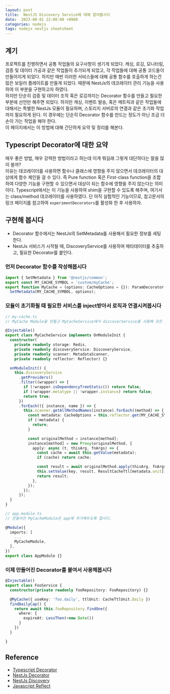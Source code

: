 ```yaml
---
layout: post
title:  NestJS Discovery Service에 대해 알아봅시다
date:  2023-08-01 22:00:00 +0900
categories: nodejs
tags: nodejs nestjs cheatsheet
---
```


## 계기

프로젝트를 진행하면서 공통 작업들의 요구사항이 생기게 되었다. 캐싱, 로깅, 모니터링, 검증 및 데이터 가공과 같은 작업들이 추가되게 되었고, 각 작업들에 대해 공통 코드들이 만들어지게 되었다. 하지만 매번 이러한 서비스들에 대해 공통 함수를 호출하게 하는건 많은 보일러 플레이트를 만들게 되었다. 때문에 NestJs의 데코레이터 관리 기능을 사용하여 이 부분을 구현하고자 하였다.  
하지만 단순히 검증 및 데이터 조작 혹은 로깅까지는 Decorator 함수를 만들고 필요한 부분에 선언만 해주면 되었다. 하지만 캐싱, 이벤트 발송, 혹은 메트릭과 같은 작업들에 대해서는 특별한 NestJs 모듈이 필요하며, 스토리지 서버로의 연결과 같은 초기화 작업까지 필요하게 된다. 이 경우에는 단순히 Decorator 함수를 만드는 정도가 아닌 조금 더 손이 가는 작업을 해야 한다.  
이 페이지에서는 이 방법에 대해 간단하게 요약 및 정리를 해본다.

## Typescript Decorator에 대한 요약

매우 좋은 방법, 매우 강력한 방법이라고 하는데 이게 뭐길래 그렇게 대단하다는 말을 많이 쓸까?  
이유는 데코레이터를 사용하면 함수나 클래스에 영향을 주지 않으면서 데코레이터의 대상에게 함수 체인을 걸 수 있다. 즉 Pure function 혹은 First-class function을 조합하여 다양한 기능을 구현할 수 있으면서 대상이 되는 함수에 영향을 주지 않는다는 의미이다.
Typescript에서는 이 기능을 사용하여 shim을 구현할 수 있도록 해주며, 여기서는 class/method 데코레이터를 사용하였다. 단 아직 실험적인 기능이므로, 참고문서의 링크 페이지를 참고하여 `experimentDecorators`를 활성화 한 후 사용하자.

## 구현해 봅시다

- Decorator 함수에서는 NestJs의 SetMetadata를 사용해서 필요한 정보를 세팅한다.
- NestJs 서비스가 시작될 때, DiscoveryService를 사용하여 메타데이터를 추출하고, 필요한 Decorator를 붙인다.

### 먼저 Decorator 함수를 작성해봅시다

```ts
import { SetMetadata } from '@nestjs/common';
export const MY_CACHE_SYMBOL = 'custom/myCache';
export function MyCache = (options: CacheOptions = {}): ParamDecorator => 
  SetMetadata(MY_CACHE_SYMBOL, options);
```

### 모듈이 초기화될 때 필요한 서비스를 inject받아서 로직과 연결시켜봅시다

```ts
// my-cache.ts
// MyCache Module을 만들고 MyCacheService에서 discoverService를 사용해 모든 서비스들을 찾아내어 metadata를 확인하고 proxy를 만들어봅니다.

@Injectable()
export class MyCacheService implements OnModuleInit {
  constructor(
    private readonly storage: Redis,
    private readonly discoveryService: DiscoveryService,
    private readonly scanner: MetadataScanner,
    private readonly reflector: Reflector) {}

  onModuleInit() {
    this.discoveryService
      .getProviders()
      .filter((wrapper) => {
        if (!wrapper.isDependencyTreeStatic()) return false;
        if (!wrapper.metatype || !wrapper.instance) return false;
        return true;
      })
      .forEach(({ instance, name }) => {
        this.scanner.getAllMethodNames(instance).forEach((method) => {
          const metadata: CacheOptions = this.reflector.get(MY_CACHE_SYMBOL, instance[method]);
          if (!metadata) {
            return;
          }

          const originalMethod = instance[method];
          instance[method] = new Proxy(originalMethod, {
            apply: async (t, thisArg, fnArgs) => {
              const cache = await this.getValue(metadata);
              if (cache) return cache;

              const result = await originalMethod.apply(thisArg, fnArgs);
              this.setValue(key, result, ResultCacheTtl[metadata.unit]);
              return result;
            },
          });
        });
      });
  }
}

// app.module.ts
// 만들어진 MyCacheModule은 app에 추가해두도록 합시다.

@Module({
  imports: [
    ...
    MyCacheModule,
  ],
})
export class AppModule {}
```

### 이제 만들어진 Decorator를 붙여서 사용해봅시다

```ts
@Injectable()
export class FooService {
  constructor(private readonly fooRepository: FooRepository) {}

  @MyCache({ useKey: 'foo.daily', ttlUnit: CacheTtlUnit.Daily })
  findDailyCap() {
    return await this.fooRepository.findOne({
      where: {
        expireAt: LessThen(+new Date())
      }
    })
  }

}
```

## Reference

- [Typescript Decorator](https://www.typescriptlang.org/docs/handbook/decorators.html)
- [NestJs Decorator](https://docs.nestjs.com/custom-decorators)
- [NestJs Discovery](https://github.com/nestjs/nest/tree/master/packages/core/discovery)
- [Javascript Reflect](https://developer.mozilla.org/en-US/docs/Web/JavaScript/Reference/Global_Objects/Reflect)
